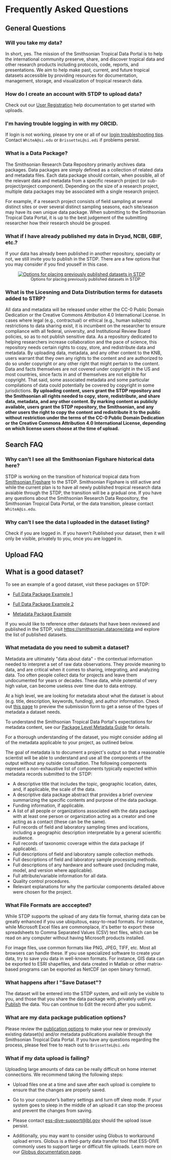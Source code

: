 # Frequently Asked Questions
## General Questions
### Will you take my data?
In short, yes. The mission of the Smithsonian Tropical Data Portal is to help the international community preserve, share, and discover tropical data and other research products including protocols, code, reports, and presentations. We aim to help make past, current, and future tropical datasets accessible by providing resources for documentation, management, storage, and visualization of tropical research data. 

### How do I create an account with STDP to upload data?
Check out our [User Registration](/register_to_submit/) help documentation to get started with uploads.

### I'm having trouble logging in with my ORCID.
If login is not working, please try one or all of our [login troubleshooting tips](/login_troubleshooting/). Contact `WhiteA@si.edu` or `BrissetteL@si.edi` if problems persist.

### What is a Data Package?
The Smithsonian Research Data Repository primarily archives data packages. Data packages are simply defined as a collection of related data and metadata files. Each data package should contain, when possible, all of the relevant data and metadata from a specific research project (or sub-project/project component). Depending on the size of a research project, multiple data packages may be associated with a single research project. 

For example, if a research project consists of field sampling at several distinct sites or over several distinct sampling seasons, each site/season may have its own unique data package. When submitting to the Smithsonian Tropical Data Portal, it is up to the best judgement of the submitting researcher how their research should be grouped.

### What if I have already published my data in Dryad, NCBI, GBIF, etc.?

If your data has already been published in another repository, specialty or not, we still invite you to publish in the STDP. There are a few options that you may consider if you find youself in this case. 


<p align="center">
  <figure>
    <a href="/images/previously_published_flowchart.png">
      <img src="/images/viously_published_flowchart.png" alt="Options for placing previously published datasets in STDP">
    </a>
    <figcaption align="center" style="font-size: 0.9em;">Options for placing previously published datasets in STDP</figcaption>
  </figure>
</p>

### What is the Licesning and Data Distribution terms for datasets added to STRP?

All data and metadata will be released under either the CC-0 Public Domain Dedication or the Creative Commons Attribution 4.0 International License. In cases where legal (e.g., contractual) or ethical (e.g., human subjects) restrictions to data sharing exist, it is incumbent on the researcher to ensure compliance with all federal, university, and Institutional Review Board policies, so as to not publish sensitive data. As a repository dedicated to helping researchers increase collaboration and the pace of science, this repository needs certain rights to copy, store, and redistribute data and metadata. By uploading data, metadata, and any other content to the KNB, users warrant that they own any rights to the content and are authorized to do so under copyright or any other right that might pertain to the content. Data and facts themselves are not covered under copyright in the US and most countries, since facts in and of themselves are not eligible for copyright. That said, some associated metadata and some particular compilations of data could potentially be covered by copyright in some jurisdictions. **By uploading content, users grant the STDP repository and the Smithsonian all rights needed to copy, store, redistribute, and share data, metadata, and any other content. By marking content as publicly available, users grant the STDP repository, the Smithsonian, and any other users the right to copy the content and redistribute it to the public without restriction under the terms of the CC-0 Public Domain Dedication or the Creative Commons Attribution 4.0 International License, depending on which license users choose at the time of upload.**

## Search FAQ
### Why can’t I see all the Smithsonian Figshare historical data here?
STDP is working on the transition of historical tropical data from <a href="https://smithsonian.figshare.com" target="_blank">Smithsonian Figshare</a> to the STDP. Smithsonian Figshare is still active and while the current plan is to have all newly published tropical research data avaiable through the STDP, the transition will be a gradual one. If you have any questions about the Smithsonian Research Data Repository, the Smithsonian Tropical Data Portal,  or the data transition, please contact `WhiteA@is.edu`.

### Why can’t I see the data I uploaded in the dataset listing?
Check if you are logged in. If you haven’t Published your dataset, then it will only be visible, privately to you, once you are logged in.

## Upload FAQ
## What is a good dataset?
To see an example of a good dataset, visit these packages on STDP: 

* <a href="https://smithsonian.dataone.org/view/doi%3A10.60635%2FC31609" target="_blank">Full Data Package Example 1</a> 
  
* <a href="https://smithsonian.dataone.org/view/doi%3A10.60635%2FC3RG6V" target="_blank">Full Data Package Example 2</a>
  
* <a href="https://smithsonian.dataone.org/view/urn%3Auuid%3A66a18bfe-0a6b-4ab0-9eb7-f1276cace9e5" target="_blank">Metadata Package Example</a>

If you would like to reference other datasets that have been reviewed and published in the STDP, visit https://smithsonian.dataone/data and explore the list of published datasets.

### What metadata do you need to submit a dataset?

Metadata are ultimately "data about data" - the contextual information needed to interpret a set of raw data observations. They provide meaning to data, and are critical when it comes to sharing, integrating, and analyzing data. Too often people collect data for projects and leave them undocumented for years or decades. These data, while potential of very high value, can become useless over time due to data entropy.

At a high level, we are looking for metadata about what the dataset is about (e.g. title, description, keywords, funding), and author information. Check out [this page](/submit_online/) to preview the submission form to get a sense of the types of metadata a dataset needs. 

To understand the Smithsonian Tropical Data Portal's expectations for metadata content, see our [Package Level Metadata Guide](/package_level_meta_reqs/) for details.

For a thorough understanding of the dataset, you might consider adding all of the metadata applicable to your project, as outlined below. 

The goal of metadata is to document a project's output so that a reasonable scientist will be able to understand and use all the components of the output without any outside consultation. The following components represent a non-exhaustive list of components typically expected within metadata records submitted to the STDP:

* A descriptive title that includes the topic, geographic location, dates, and, if applicable, the scale of the data.
* A descriptive data package abstract that provides a brief overview summarizing the specific contents and purpose of the data package.
* Funding information, if applicable.
* A list of all people or organizations associated with the data package with at least one person or organization acting as a creator and one acting as a contact (these can be the same).
* Full records of field and laboratory sampling times and locations, including a geographic description interpretable by a general scientific audience.
* Full records of taxonomic coverage within the data package (if applicable).
* Full descriptions of field and laboratory sample collection methods.
* Full descriptions of field and laboratory sample processing methods.
* Full descriptions of any hardware and software used (including make, model, and version where applicable).
* Full attribute/variable information for all data.
* Quality control procedures.
* Relevant explanations for why the particular components detailed above were chosen for the project.


### What File Formats are acccepted?

While STDP supports the upload of any data file format, sharing data can be greatly enhanced  if you use ubiquitous, easy-to-read formats. For instance, while Microsoft Excel files are commonplace, it's better to export these spreadsheets to Comma Separated Values (CSV) text files, which can be read on any computer without having Microsoft products installed.

For image files, use common formats like PNG, JPEG, TIFF, etc. Most all browsers can handle these. If you use specialized software to create your data, try to save you data in well-known formats. For instance, GIS data can be exported to ESRI shapefiles, and data created in Matlab or other matrix-based programs can be exported as NetCDF (an open binary format).

### What happens after I "Save Dataset"?
The dataset will be entered into the STDP system, and will only be visible to you, and those that you share the data package with, privately until you [Publish](/submit_online/#publication_options/) the data. You can continue to Edit the record after you submit.

### What are my data package publication options?
Please review the [publication options](/submit_online/#publication-options) to make your new or previously existing dataset(s) and/or metadata publications available through the Smithsonian Tropical Data Portal. If you have any questions regarding the process, please feel free to reach out to `BrissetteL@si.edu`

### What if my data upload is failing?
Uploading large amounts of data can be really difficult on home internet connections. We recommend taking the following steps: 

* Upload files one at a time and save after each upload is complete to ensure that the changes are properly saved.

* Go to your computer’s battery settings and turn off sleep mode. If your system goes to sleep in the middle of an upload it can stop the process and prevent the changes from saving.

* Please contact ess-dive-support@lbl.gov should the upload issue persist.

* Additionally, you may want to consider using Globus to workaround upload errors. Globus is a third-party data transfer tool that ESS-DIVE commonly uses to support large or difficult file uploads. Learn more on our <a href="https://smithsonian.dataone.org/portals/tropical/Globus" target="_blank">Globus documentation page</a>.

